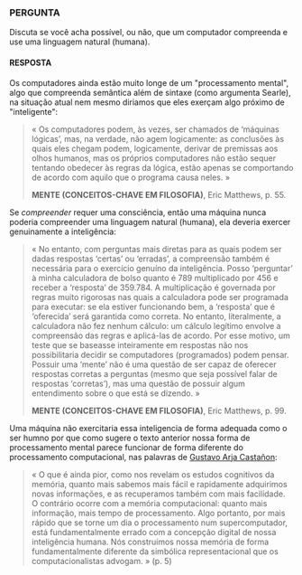 ### PERGUNTA

Discuta se você acha possível, ou não, que um computador compreenda e use uma linguagem natural (humana).

#### RESPOSTA

Os computadores ainda estão muito longe de um "processamento mental", algo que compreenda semântica além de sintaxe (como argumenta Searle), na situação atual nem mesmo diriamos que eles exerçam algo próximo de "inteligente":
> « Os computadores podem, às vezes, ser chamados de ‘máquinas lógicas’, mas, na verdade, não agem logicamente: as conclusões às quais eles chegam podem, logicamente, derivar de premissas aos olhos humanos, mas os próprios computadores não estão sequer tentando obedecer às regras da lógica, estão apenas se comportando de acordo com aquilo que o programa causa neles. »
>
> **MENTE (CONCEITOS-CHAVE EM FILOSOFIA)**, Eric Matthews, p. 55.

Se *compreender* requer uma consciência, então uma máquina nunca poderia compreender uma linguagem natural (humana), ela deveria exercer genuinamente a inteligência:
> « No entanto, com perguntas mais diretas para as quais podem ser dadas respostas ‘certas’ ou ‘erradas’, a compreensão também é necessária para o exercício genuíno da inteligência. Posso ‘perguntar’ à minha calculadora de bolso quanto é 789 multiplicado por 456 e receber a ‘resposta’ de 359.784. A multiplicação é governada por regras muito rigorosas nas quais a calculadora pode ser programada para executar: se ela estiver funcionando bem, a ‘resposta’ que é ‘oferecida’ será garantida como correta. No entanto, literalmente, a calculadora não fez nenhum cálculo: um cálculo legítimo envolve a compreensão das regras e aplicá-las de acordo. Por esse motivo, um teste que se baseasse inteiramente em respostas não nos possibilitaria decidir se computadores (programados) podem pensar. Possuir uma ‘mente’ não é uma questão de ser capaz de oferecer respostas corretas a perguntas (mesmo que seja possível falar de respostas ‘corretas’), mas uma questão de possuir algum entendimento sobre o que está se dizendo. »
>
> **MENTE (CONCEITOS-CHAVE EM FILOSOFIA)**, Eric Matthews, p. 99.

Uma máquina não exercitaria essa inteligencia de forma adequada como o ser humno por que como sugere o texto anterior nossa forma de processamento mental parece funcionar de forma diferente do processamento computacional, nas palavras de [Gustavo Arja Castañon](http://www.cienciasecognicao.org/revista/index.php/cec/article/view/599):
> « O que é ainda pior, como nos revelam os estudos cognitivos da memória, quanto mais sabemos mais fácil e rapidamente adquirimos novas informações, e as recuperamos também com mais facilidade. O contrário ocorre com a memória computacional: quanto mais informação, mais tempo de processamento. Algo portanto, por mais rápido que se torne um dia o processamento num supercomputador, está fundamentalmente errado com a concepção digital de nossa inteligência humana. Nós construímos nossa memória de forma fundamentalmente diferente da simbólica representacional que os computacionalistas advogam. » (p. 5)
